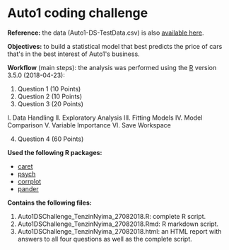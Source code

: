 # Auto1 coding challenge

**Reference:** the data (Auto1-DS-TestData.csv) is also [available here](https://archive.ics.uci.edu/ml/datasets/Automobile).

**Objectives:** to build a statistical model that best predicts the price of cars that's in the best interest of Auto1's business.

**Workflow** (main steps): the analysis was performed using the [R](https://cran.r-project.org/) version 3.5.0 (2018-04-23):
1. Question 1 (10 Points)
2. Question 2 (10 Points)
3. Question 3 (20 Points)

I. Data Handling
II. Exploratory Analysis
III. Fitting Models
IV. Model Comparison
V. Variable Importance
VI. Save Workspace

4. Question 4 (60 Points)


**Used the following R packages:**
* [caret](https://cran.r-project.org/web/packages/caret/index.html)
* [psych](https://cran.r-project.org/web/packages/psych/index.html)
* [corrplot](https://cran.r-project.org/web/packages/corrplot/index.html)
* [pander](https://cran.r-project.org/web/packages/pander/index.html)

**Contains the following files:**
1. Auto1DSChallenge_TenzinNyima_27082018.R: complete R script.
2. Auto1DSChallenge_TenzinNyima_27082018.Rmd: R markdown script.
3. Auto1DSChallenge_TenzinNyima_27082018.html: an HTML report with answers to all four questions as well as the complete script. 

